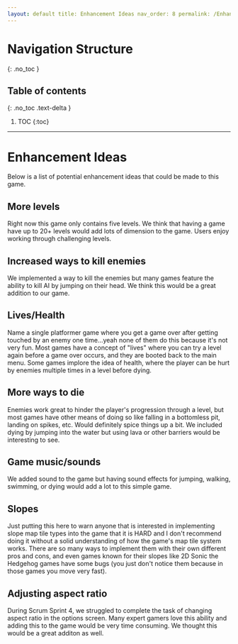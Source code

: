 ```yaml
---
layout: default title: Enhancement Ideas nav_order: 8 permalink: /EnhancementIdeas search_exclude: true
---
```


# Navigation Structure

{: .no_toc }

## Table of contents

{: .no_toc .text-delta }

1. TOC {:toc}

---

# Enhancement Ideas

Below is a list of potential enhancement ideas that could be made to this game.

## More levels

Right now this game only contains five levels. We think that having a game have up to 20+ levels would add lots of dimension to the game. Users enjoy working through challenging levels.

## Increased ways to kill enemies

We implemented a way to kill the enemies but many games feature the ability to kill AI by jumping on their head. We think this would be a great addition to our game.

## Lives/Health

Name a single platformer game where you get a game over after getting touched by an enemy one time...yeah none of them do this because it's not very fun. Most games have a concept of "lives" where you can try a level again before a game over occurs, and they are booted back to the main menu. Some games implore the idea of health, where the player can be hurt by enemies multiple times in a level before dying.

## More ways to die

Enemies work great to hinder the player's progression through a level, but most games have other means of doing so like falling in a bottomless pit, landing on spikes, etc. Would definitely spice things up a bit. We included dying by jumping into the water but using lava or other barriers would be interesting to see.

## Game music/sounds

We added sound to the game but having sound effects for jumping, walking, swimming, or dying would add a lot to this simple game.

## Slopes

Just putting this here to warn anyone that is interested in implementing slope map tile types into the game that it is HARD and I don't recommend doing it without a solid understanding of how the game's map tile system works. There are so many ways to implement them with their own different pros and cons, and even games known for their slopes like 2D Sonic the Hedgehog games have some bugs (you just don't notice them because in those games you move very fast).

## Adjusting aspect ratio

During Scrum Sprint 4, we struggled to complete the task of changing aspect ratio in the options screen. Many expert gamers love this ability and adding this to the game would be very time consuming. We thought this would be a great additon as well.
